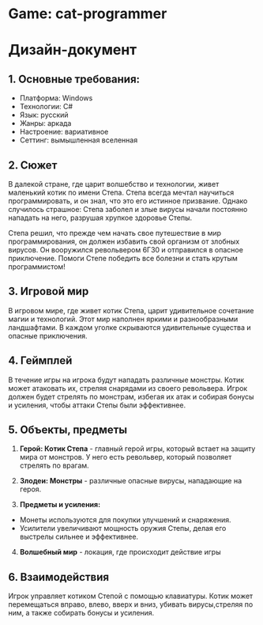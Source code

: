 # Game: cat-programmer
# Дизайн-документ
## 1. Основные требования:
* Платформа: Windows
* Технологии: C#
* Язык: русский
* Жанры: аркада
* Настроение: вариативное
* Сеттинг: вымышленная вселенная
## 2. Сюжет
В далекой стране, где царит волшебство и технологии, живет маленький котик по имени Степа. Степа всегда мечтал научиться программировать, и он знал, что это его истинное призвание. Однако случилось страшное: Степа заболел и злые вирусы начали постоянно нападать на него, разрушая хрупкое здоровье Степы.

Степа решил, что прежде чем начать свое путешествие в мир программирования, он должен избавить свой организм от злобных вирусов. Он вооружился револьвером 6Г30 и отправился в опасное приключение. Помоги Степе победить все болезни и стать крутым программистом!
## 3. Игровой мир
В игровом мире, где живет котик Степа, царит удивительное сочетание магии и технологий. Этот мир наполнен яркими и разнообразными ландшафтами. В каждом уголке скрываются удивительные существа и опасные приключения.
## 4. Геймплей
В течение игры на игрока будут нападать различные монстры. Котик может атаковать их, стреляя снарядами из своего револьвера. Игрок должен будет стрелять по монстрам, избегая их атак и собирая бонусы и усиления, чтобы аттаки Степы были эффективнее.
## 5. Объекты, предметы

1. **Герой: Котик Степа** - главный герой игры, который встает на защиту мира от монстров. У него есть револьвер, который позволяет стрелять по врагам.

2. **Злодеи: Монстры** - различные опасные вирусы, нападающие на героя. 

3. **Предметы и усиления:**
- Монеты используются для покупки улучшений и снаряжения.
- Усилители увеличивают мощность оружия Степы, делая его выстрелы сильнее и эффективнее.

4. **Волшебный мир** - локация, где происходит действие игры

## 6. Взаимодействия
Игрок управляет котиком Степой с помощью клавиатуры. Котик может перемещаться вправо, влево, вверх и вниз, убивать вирусы,стреляя по ним, а также собирать бонусы и усиления.

